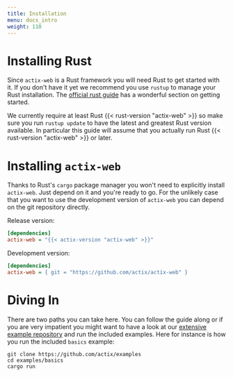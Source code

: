 ```yaml
---
title: Installation
menu: docs_intro
weight: 110
---
```


# Installing Rust

Since `actix-web` is a Rust framework you will need Rust to get started with it.  If you
don't have it yet we recommend you use `rustup` to manage your Rust installation.  The
[official rust guide][rustguide] has a wonderful section on getting started.

We currently require at least Rust {{< rust-version "actix-web" >}} so make sure you run
`rustup update` to have the latest and greatest Rust version available.  In particular
this guide will assume that you actually run Rust {{< rust-version "actix-web" >}} or later.

# Installing `actix-web`

Thanks to Rust's `cargo` package manager you won't need to explicitly install
`actix-web`.  Just depend on it and you're ready to go.  For the unlikely
case that you want to use the development version of `actix-web` you can
depend on the git repository directly.

Release version:

```ini
[dependencies]
actix-web = "{{< actix-version "actix-web" >}}"
```

Development version:

```ini
[dependencies]
actix-web = { git = "https://github.com/actix/actix-web" }
```

# Diving In

There are two paths you can take here.  You can follow the guide along or if you are very
impatient you might want to have a look at our [extensive example repository][examples]
and run the included examples.  Here for instance is how you run the included `basics`
example:

```
git clone https://github.com/actix/examples
cd examples/basics
cargo run
```

[rustguide]: https://doc.rust-lang.org/book/ch01-01-installation.html
[examples]: https://github.com/actix/examples

